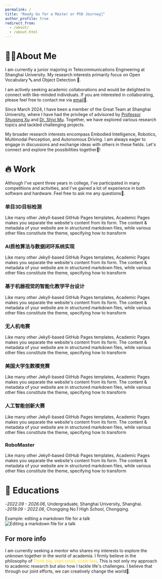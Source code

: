 ```yaml
---
permalink: /
title: "Ready Go for a Master or PhD Journey🏃"
author_profile: true
redirect_from: 
  - /about/
  - /about.html
---
```

👨‍🎓**About Me** 
======
I am currently a junior majoring in Telecommunications Engineering at Shanghai University. My research interests primarily focus on Open Vocabulary 🔤 and Object Detection 🎯.   

I am actively seeking academic collaborations and would be delighted to connect with like-minded individuals. If you are interested in collaborating, please feel free to contact me via [email](lvhanqi@shu.edu.cn)📧.  

Since March 2024, I have been a member of the Great Team at Shanghai University, where I have had the privilege of advisored by  [Professor Shugong Xu](https://scholar.google.com.hk/citations?user=R0XE-twAAAAJ&hl=en) and [Dr. Shiyi Mu](https://scholar.google.com.hk/citations?user=aG8sASkAAAAJ&hl=en). Together, we have explored various research topics and tackled challenging projects.  

My broader research interests encompass Embodied Intelligence, Robotics, Multimodal Perception, and Autonomous Driving. I am always eager to engage in discussions and exchange ideas with others in these fields. Let's connect and explore the possibilities together👭!

🔥 Work
======
Although I've spent three years in college, I've participated in many competitions and activities, and I've gained a lot of experience in both software and hardware. Feel free to ask me any questions💁.
### 单目3D目标检测
Like many other Jekyll-based GitHub Pages templates, Academic Pages makes you separate the website's content from its form. The content & metadata of your website are in structured markdown files, while various other files constitute the theme, specifying how to transform

### AI质检算法与数据闭环系统实现
Like many other Jekyll-based GitHub Pages templates, Academic Pages makes you separate the website's content from its form. The content & metadata of your website are in structured markdown files, while various other files constitute the theme, specifying how to transform

### 基于机器视觉的智能化教学平台设计
Like many other Jekyll-based GitHub Pages templates, Academic Pages makes you separate the website's content from its form. The content & metadata of your website are in structured markdown files, while various other files constitute the theme, specifying how to transform

### 无人机电赛
Like many other Jekyll-based GitHub Pages templates, Academic Pages makes you separate the website's content from its form. The content & metadata of your website are in structured markdown files, while various other files constitute the theme, specifying how to transform

### 美国大学生数模竞赛
Like many other Jekyll-based GitHub Pages templates, Academic Pages makes you separate the website's content from its form. The content & metadata of your website are in structured markdown files, while various other files constitute the theme, specifying how to transform

### 人工智能创新大赛
Like many other Jekyll-based GitHub Pages templates, Academic Pages makes you separate the website's content from its form. The content & metadata of your website are in structured markdown files, while various other files constitute the theme, specifying how to transform

### RoboMaster
Like many other Jekyll-based GitHub Pages templates, Academic Pages makes you separate the website's content from its form. The content & metadata of your website are in structured markdown files, while various other files constitute the theme, specifying how to transform 

📖 Educations
======
-_2022.09 - 2026.06_, Undergraduate, Shanghai University, Shanghai.  
-_2019.09 - 2022.06_, Chongqing No.1 High School, Chongqing.


Example: editing a markdown file for a talk
![Editing a markdown file for a talk](/images/editing-talk.png)

For more info
------
I am currently seeking a mentor who shares my interests to explore the unknown together in the world of academia. I firmly believe in the philosophy of  <span style="color: gold;">Think big, start small, scale fast</span>. This is not only my approach to academic research but also how I tackle life's challenges. I believe that through our joint efforts, we can creatively change the world🚀.
